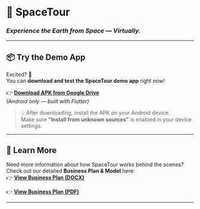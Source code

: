 # 🚀 SpaceTour

### *Experience the Earth from Space — Virtually.*

---

## 📦 Try the Demo App

Excited? 🚀  
You can **download and test the SpaceTour demo app** right now!

👉 [**Download APK from Google Drive**](https://drive.google.com/file/d/10xA0OBPAuV5f_6B-OOo9qqE98srdFckn/view?usp=drive_link)  
*(Android only — built with Flutter)*  

> 💡 After downloading, install the APK on your Android device.  
> Make sure **“Install from unknown sources”** is enabled in your device settings.

---

## 📄 Learn More

Need more information about how SpaceTour works behind the scenes?  
Check out our detailed **Business Plan & Model** here:  
👉 [**View Business Plan (DOCX)**](https://docs.google.com/document/d/1yCTGYfazu7SH00toaT2l86w0f3NuBf9p_ANj3ZE5RU0/edit?usp=sharing)

👉 [**View Business Plan (PDF)**](https://drive.google.com/file/d/1yLNVXVqYPhXDP2weH9Z8yZGB6AUfVuC9/view?usp=drive_link)

---
